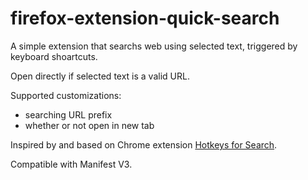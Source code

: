 # firefox-extension-quick-search

A simple extension that searchs web using selected text, triggered by keyboard shoartcuts.

Open directly if selected text is a valid URL.

Supported customizations:
- searching URL prefix
- whether or not open in new tab

Inspired by and based on Chrome extension [Hotkeys for Search](https://chrome.google.com/webstore/detail/gfmeadbjkfhkeklgaomifcaihbhpeido).

Compatible with Manifest V3.
